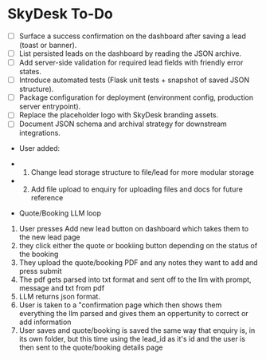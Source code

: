 # SkyDesk To-Do

- [ ] Surface a success confirmation on the dashboard after saving a lead (toast or banner).
- [ ] List persisted leads on the dashboard by reading the JSON archive.
- [ ] Add server-side validation for required lead fields with friendly error states.
- [ ] Introduce automated tests (Flask unit tests + snapshot of saved JSON structure).
- [ ] Package configuration for deployment (environment config, production server entrypoint).
- [ ] Replace the placeholder logo with SkyDesk branding assets.
- [ ] Document JSON schema and archival strategy for downstream integrations.

- User added:

- 1. Change lead storage structure to file/lead for more modular storage
- 2. Add file upload to enquiry for uploading files and docs for future reference


- Quote/Booking LLM loop

1. User presses Add new lead button on dashboard which takes them to the new lead page
2. they click either the quote or bookiing button depending on the status of the booking
3. They upload the quote/booking PDF and any notes they want to add and press submit
4. The pdf gets parsed into txt format and sent off to the llm with prompt, message and txt from pdf
5. LLM returns json format.
6. User is taken to a "confirmation page which then shows them everything the llm parsed and gives them an oppertunity to correct or add information
7. User saves and quote/booking is saved the same way that enquiry is, in its own folder, but this time using the lead_id as it's id and the user is then sent to the quote/booking details page